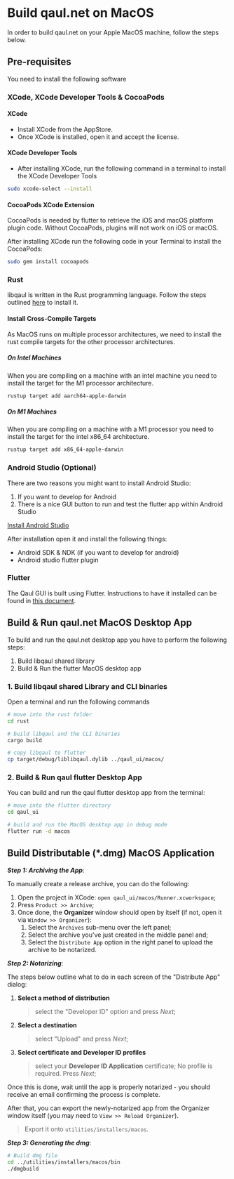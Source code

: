# Build qaul.net on MacOS

In order to build qaul.net on your Apple MacOS machine, follow the steps below.

## Pre-requisites

You need to install the following software

### XCode, XCode Developer Tools & CocoaPods

#### XCode

* Install XCode from the AppStore.
* Once XCode is installed, open it and accept the license.

#### XCode Developer Tools

* After installing XCode, run the following command in a terminal to install the XCode Developer Tools

```sh
sudo xcode-select --install
```

#### CocoaPods XCode Extension

CocoaPods is needed by flutter to retrieve the iOS and macOS platform plugin code. Without CocoaPods, plugins will not work on iOS or macOS.

After installing XCode run the following code in your Terminal to install the CocoaPods:

```sh
sudo gem install cocoapods
```

### Rust
libqaul is written in the Rust programming language. Follow the steps outlined [here](qaul/rust/rust-install.md) to install it.

#### Install Cross-Compile Targets

As MacOS runs on multiple processor architectures, we need to install the rust compile targets for the other processor architectures.

##### On Intel Machines

When you are compiling on a machine with an intel machine you need to install the target for the M1 processor architecture.

```sh
rustup target add aarch64-apple-darwin
```

##### On M1 Machines

When you are compiling on a machine with a M1 processor you need to install the target for the intel x86_64 architecture.

```sh
rustup target add x86_64-apple-darwin
```

### Android Studio (Optional)

There are two reasons you might want to install Android Studio:

1) If you want to develop for Android
2) There is a nice GUI button to run and test the flutter app within Android Studio

[Install Android Studio](qaul/flutter/android.md)

After installation open it and install the following things:

* Android SDK & NDK (if you want to develop for android)
* Android studio flutter plugin

### Flutter

The Qaul GUI is built using Flutter. Instructions to have it installed can be found in [this document](flutter-install.md).

## Build & Run qaul.net MacOS Desktop App

To build and run the qaul.net desktop app you have to perform the following steps:

1) Build libqaul shared library
2) Build & Run the flutter MacOS desktop app

### 1. Build libqaul shared Library and CLI binaries

Open a terminal and run the following commands

```sh
# move into the rust folder
cd rust

# build libqaul and the CLI binaries
cargo build

# copy libqaul to flutter
cp target/debug/liblibqaul.dylib ../qaul_ui/macos/
```

### 2. Build & Run qaul flutter Desktop App

You can build and run the qaul flutter desktop app from the terminal:

```sh
# move into the flutter directory
cd qaul_ui

# build and run the MacOS desktop app in debug mode
flutter run -d macos
```

## Build Distributable (*.dmg) MacOS Application

_**Step 1: Archiving the App**_:

To manually create a release archive, you can do the following:

1. Open the project in XCode: `open qaul_ui/macos/Runner.xcworkspace`;
2. Press `Product >> Archive`;
3. Once done, the **Organizer** window should open by itself (if not, open it via `Window >> Organizer`):
    1. Select the `Archives` sub-menu over the left panel;
    2. Select the archive you've just created in the middle panel and;
    3. Select the `Distribute App` option in the right panel to upload the archive to be notarized.

_**Step 2: Notarizing**_:

The steps below outline what to do in each screen of the "Distribute App" dialog:

1. **Select a method of distribution**
   > select the "Developer ID" option and press *Next*;
2. **Select a destination**
   > select "Upload" and press *Next*;
3. **Select certificate and Developer ID profiles**
   > select your **Developer ID Application** certificate; No profile is required. Press *Next*;

Once this is done, wait until the app is properly notarized - you should receive an email confirming the process is complete.

After that, you can export the newly-notarized app from the Organizer window itself (you may need to `View >> Reload Organizer`).
> Export it onto `utilities/installers/macos`.

_**Step 3: Generating the dmg**_:

```sh
# Build dmg file
cd ../utilities/installers/macos/bin
./dmgbuild
```
